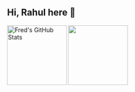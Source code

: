 ## Hi, Rahul here 👋

<!--
I'm currently a PhD student at the Australian National University, under the supervision of [Prof. Stephen Gould](http://users.cecs.anu.edu.au/~sgould/). My primary research interest is in localising and understanding human-object interactions, but I'm generally interested in all computer vision and machine learning topics.
-->


<img align="left" alt="Fred's GitHub Stats" src="https://github-readme-stats.vercel.app/api?username=rahulghangas&show_icons=true&count_private=true&theme=chartreuse-dark&hide=contribs,prs&hide_border=true" height="140"/>
<img align="center" src="https://github-readme-stats.vercel.app/api/top-langs/?username=rahulghangas&layout=compact&theme=chartreuse-dark&hide_border=true" height="140"/>


<!--
## Connect with me:

[<img align="left" alt="FredericZhang | YouTube" width="35px" src="https://user-images.githubusercontent.com/11484831/102576019-afee1a80-4148-11eb-9dee-0efd9a6b98ba.png" />][youtube]
[<img align="left" alt="FredericZhang | Twitter" width="35px" src="https://user-images.githubusercontent.com/11484831/102576039-bc727300-4148-11eb-9b25-1d5dc283223d.png" />][twitter]
[<img align="left" alt="FredericZhang | LinkedIn" width="35px" src="https://user-images.githubusercontent.com/11484831/102576050-c72d0800-4148-11eb-96bb-8c634bdfcb05.png" />][linkedin]
[<img align="left" alt="FredericZhang | Instagram" width="35px" src="https://user-images.githubusercontent.com/11484831/102576056-d01dd980-4148-11eb-941b-7fba9b89feeb.png" />][instagram]


[youtube]: https://www.youtube.com/channel/UCTtycgodYPRS6xtZsxJzdug
[twitter]: https://twitter.com/fredzzhang
[linkedin]: https://www.linkedin.com/in/frederic-z-zhang
[instagram]: https://www.instagram.com/fredzzhang/

-->

<!--
**rahulghangas/rahulghangas** is a ✨ _special_ ✨ repository because its `README.md` (this file) appears on your GitHub profile.

Here are some ideas to get you started:

- 🔭 I’m currently working on ...
- 🌱 I’m currently learning ...
- 👯 I’m looking to collaborate on ...
- 🤔 I’m looking for help with ...
- 💬 Ask me about ...
- 📫 How to reach me: ...
- 😄 Pronouns: ...
- ⚡ Fun fact: ...
-->
